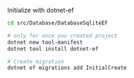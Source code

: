 Initialize with dotnet-ef
```bash
cd src/Database/DatabaseSqliteEF

# only for once you created project
dotnet new tool-manifest
dotnet tool install dotnet-ef

# Create migration
dotnet ef migrations add InitialCreate
```
